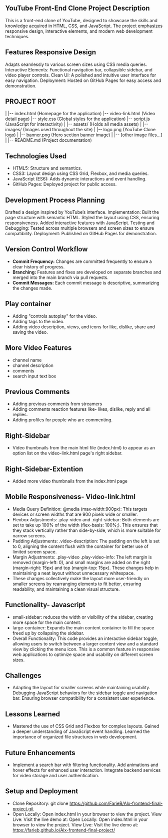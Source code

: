 ## YouTube Front-End Clone Project Description

 This is a front-end clone of YouTube, designed to showcase the skills and knowledge acquired in HTML, CSS, and JavaScript. The project emphasizes responsive design, interactive elements, and modern web development techniques.

## Features Responsive Design

Adapts seamlessly to various screen sizes using CSS media queries. Interactive Elements: Functional navigation bar, collapsible sidebar, and video player controls. Clean UI: A polished and intuitive user interface for easy navigation. Deployment: Hosted on GitHub Pages for easy access and demonstration.

## PROJECT ROOT 

| |-- index.html (Homepage for the application) |-- video-link.html (Video detail page) |-- style.css (Global styles for the application) |-- script.js (JavaScript for interactivity) | |-- assets/ (Holds all media assets) | |-- images/ (Images used throughout the site) | |-- logo.png (YouTube Clone logo) | |-- banner.png (Hero section banner image) | |-- [other image files...] | |-- README.md (Project documentation)

## Technologies Used 

- HTML5: Structure and semantics. 
- CSS3: Layout design using CSS Grid, Flexbox, and media queries. 
- JavaScript (ES6): Adds dynamic interactions and event handling. 
- GitHub Pages: Deployed project for public access.

## Development Process Planning

Drafted a design inspired by YouTube’s interface. Implementation: Built the page structure with semantic HTML. Styled the layout using CSS, ensuring responsiveness. Added interactive features with JavaScript. Testing and Debugging: Tested across multiple browsers and screen sizes to ensure compatibility. Deployment: Published on GitHub Pages for demonstration.

## Version Control Workflow

- **Commit Frequency:** Changes are committed frequently to ensure a clear history of progress.
- **Branching:** Features and fixes are developed on separate branches and merged into the main branch via pull requests.
- **Commit Messages:** Each commit message is descriptive, summarizing the changes made.

## Play container

- Adding "controls autoplay" for the video.
- Adding tags to the video.
- Adding video description, views, and icons for like, dislike, share and saving the video.

## More Video Features

- channel name
- channel description
- comments
- search input text box

## Previous Comments

- Adding previous comments from streamers
- Adding comments reaction features like- likes, dislike, reply and all replies.
- Adding profiles for people who are commenting.

## Right-Sidebar

- Video thumbnails from the main html file (index.html) to appear as an option list on the video-link.html page's right sidebar.

## Right-Sidebar-Extention

- Added more video thumbnails from the index.html page

## Mobile Responsiveness- Video-link.html

- Media Query Definition:
@media (max-width:900px): This targets devices or screen widths that are 900 pixels wide or smaller.
- Flexbox Adjustments:
.play-video and .right-sidebar: Both elements are set to take up 100% of the width (flex-basis: 100%;). This ensures that they stack vertically rather than side-by-side, which is more suitable for narrow screens.
- Padding Adjustments:
.video-description: The padding on the left is set to 0, aligning the content flush with the container for better use of limited screen space.
- Margin Adjustments:
.play-video .play-video-info: The left margin is removed (margin-left: 0), and small margins are added on the right (margin-right: 15px) and top (margin-top: 15px). These changes help in maintaining a neat layout without unnecessary whitespace.
- These changes collectively make the layout more user-friendly on smaller screens by rearranging elements to fit better, ensuring readability, and maintaining a clean visual structure.

## Functionality- Javascript

- small-sidebar: reduces the width or visibility of the sidebar, creating more space for the main content.
- large-container: Expands the main content container to fill the space freed up by collapsing the sidebar.
- Overall Functionality:
This code provides an interactive sidebar toggle, allowing users to switch between a larger content view and a standard view by clicking the menu icon. This is a common feature in responsive web applications to optimize space and usability on different screen sizes.

## Challenges 

- Adapting the layout for smaller screens while maintaining usability. Debugging JavaScript behaviors for the sidebar toggle and navigation bar. Ensuring browser compatibility for a consistent user experience.

## Lessons Learned 

- Mastered the use of CSS Grid and Flexbox for complex layouts. Gained a deeper understanding of JavaScript event handling. Learned the importance of organized file structures in web development.

## Future Enhancements 

- Implement a search bar with filtering functionality. Add animations and hover effects for enhanced user interaction. Integrate backend services for video storage and user authentication.

## Setup and Deployment 

- Clone Repository: git clone https://github.com/FarieB/Alx-frontend-final-project.git
- Open Locally: Open index.html in your browser to view the project. View Live: Visit the live demo at: Open Locally: Open index.html in your browser to view the project. View Live: Visit the live demo at: https://farieb.github.io/Alx-frontend-final-project/
